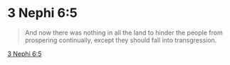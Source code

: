 # 3 Nephi 6:5

> And now there was nothing in all the land to hinder the people from prospering continually, except they should fall into transgression.

[3 Nephi 6:5](https://www.churchofjesuschrist.org/study/scriptures/bofm/3-ne/6?lang=eng&id=p5#p5)


